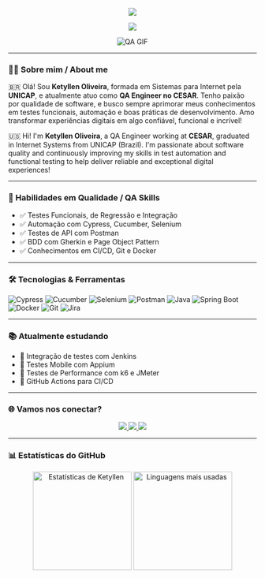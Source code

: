 <!-- Banner Colorido -->
<p align="center">
  <img src="https://capsule-render.vercel.app/api?type=waving&color=0:ff69b4,100:8a2be2&height=180&section=header&text=Ketyllen%20Oliveira%20💻%20QA%20Engineer&fontSize=30&fontColor=ffffff&animation=fadeIn" />
</p>

<!-- Typing Effect -->
<p align="center">
  <img src="https://readme-typing-svg.herokuapp.com?font=Fira+Code&pause=1000&color=F78DA7&center=true&vCenter=true&width=500&lines=Olá%2C+eu+sou+a+Ketyllen!;QA+Engineer+no+CESAR.;Testes+automatizados+e+funcionais.;Garantindo+qualidade+em+produtos+digitais+🚀" />
</p>

<!-- GIF de QA -->
<p align="center">
  <img src="https://raw.githubusercontent.com/MicaelliMedeiros/micaellimedeiros/master/image/computer-illustration.png" alt="QA GIF" />
</p>

---

### 👩‍💻 Sobre mim / About me

🇧🇷 Olá! Sou **Ketyllen Oliveira**, formada em Sistemas para Internet pela **UNICAP**, e atualmente atuo como **QA Engineer no CESAR**. Tenho paixão por qualidade de software, e busco sempre aprimorar meus conhecimentos em testes funcionais, automação e boas práticas de desenvolvimento. Amo transformar experiências digitais em algo confiável, funcional e incrível!

🇺🇸 Hi! I'm **Ketyllen Oliveira**, a QA Engineer working at **CESAR**, graduated in Internet Systems from UNICAP (Brazil). I'm passionate about software quality and continuously improving my skills in test automation and functional testing to help deliver reliable and exceptional digital experiences!

---

### 🧪 Habilidades em Qualidade / QA Skills

- ✅ Testes Funcionais, de Regressão e Integração  
- ✅ Automação com Cypress, Cucumber, Selenium  
- ✅ Testes de API com Postman  
- ✅ BDD com Gherkin e Page Object Pattern  
- ✅ Conhecimentos em CI/CD, Git e Docker  

---

### 🛠️ Tecnologias & Ferramentas

![Cypress](https://img.shields.io/badge/-Cypress-0D1117?style=flat&logo=cypress&logoColor=white)
![Cucumber](https://img.shields.io/badge/-Cucumber-23D96C?style=flat&logo=cucumber&logoColor=white)
![Selenium](https://img.shields.io/badge/-Selenium-43B02A?style=flat&logo=selenium&logoColor=white)
![Postman](https://img.shields.io/badge/-Postman-FF6C37?style=flat&logo=postman&logoColor=white)
![Java](https://img.shields.io/badge/-Java-ED8B00?style=flat&logo=openjdk&logoColor=white)
![Spring Boot](https://img.shields.io/badge/-SpringBoot-6DB33F?style=flat&logo=springboot&logoColor=white)
![Docker](https://img.shields.io/badge/-Docker-2496ED?style=flat&logo=docker&logoColor=white)
![Git](https://img.shields.io/badge/-Git-E44C30?style=flat&logo=git&logoColor=white)
![Jira](https://img.shields.io/badge/-Jira-0052CC?style=flat&logo=jira&logoColor=white)

---

### 📚 Atualmente estudando

- 📌 Integração de testes com Jenkins  
- 📌 Testes Mobile com Appium  
- 📌 Testes de Performance com k6 e JMeter  
- 📌 GitHub Actions para CI/CD  

---

### 🌐 Vamos nos conectar?

<p align="center">
  <a href="https://www.linkedin.com/in/ketyllenoliveira/" target="_blank">
    <img src="https://img.shields.io/badge/-LinkedIn-%230077B5?style=for-the-badge&logo=linkedin&logoColor=white" />
  </a>
  <a href="mailto:ketyllen.pessoalo@gmail.com">
    <img src="https://img.shields.io/badge/-Gmail-%23333?style=for-the-badge&logo=gmail&logoColor=white" />
  </a>
  <a href="https://www.instagram.com/ketyllen.dev/" target="_blank">
    <img src="https://img.shields.io/badge/-Instagram-%23E4405F?style=for-the-badge&logo=instagram&logoColor=white" />
  </a>
</p>

---
### 📊 Estatísticas do GitHub

<div align="center">
  <img src="https://github-readme-stats.vercel.app/api?username=KetyllenOliveira&show_icons=true&theme=radical" height="200" alt="Estatísticas de Ketyllen" />
  <img src="https://github-readme-stats.vercel.app/api/top-langs?username=KetyllenOliveira&locale=pt-br&hide_title=false&layout=compact&card_width=320&langs_count=10&theme=codeSTACKr&hide_border=false&order=2" height="200" alt="Linguagens mais usadas" />
</div>

